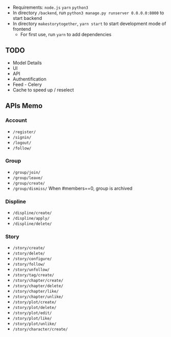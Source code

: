 - Requirements: `node.js` `yarn` `python3`
- In directory `/backend`, run `python3 manage.py runserver 0.0.0.0:8000` to start backend
- In directory `makestorytogether`, `yarn start` to start development mode of frontend
    - For first use, run `yarn` to add dependencies


## TODO

- Model Details
- UI
- API
- Authentification
- Feed - Celery
- Cache to speed up / reselect

## APIs Memo

### Account

- `/register/`
- `/signin/`
- `/logout/`
- `/follow/`

### Group

- `/group/join/`
- `/group/leave/`
- `/group/create/`
- `/group/dismiss/` When #members==0, group is archived

### Displine

- `/displine/create/`
- `/displine/apply/`
- `/displine/delete/`


### Story

- `/story/create/`
- `/story/delete/`
- `/story/configure/`
- `/story/follow/`
- `/story/unfollow/`
- `/story/tag/create/`
- `/story/chapter/create/`
- `/story/chapter/delete/`
- `/story/chapter/like/`
- `/story/chapter/unlike/`
- `/story/plot/create/`
- `/story/plot/delete/`
- `/story/plot/edit/`
- `/story/plot/like/`
- `/story/plot/unlike/`
- `/story/character/create/`



